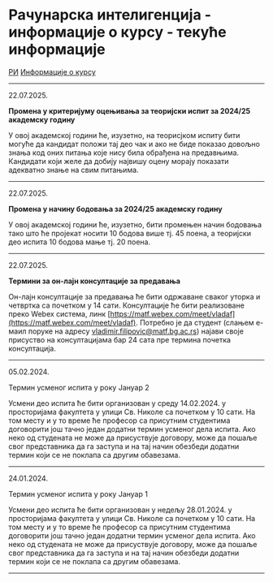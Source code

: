 # Рачунарска интелигенција - информације о курсу - текуће информације

[РИ](../../README.md) [Информације о курсу](../README.md)

---

22.07.2025.

**Промена у критеријуму оцењивања за теоријски испит за 2024/25 академску годину**

У овој академској години ће, изузетно, на теорисјком испиту бити могуће да кандидат положи тај део чак и ако не биде показао довољно знања код оних питања које нису била обрађена на предавњима. Кандидати који желе да добију највишу оцену морају показати адекватно знање на свим питањима.

---

22.07.2025.

**Промена у начину бодовања за 2024/25 академску годину**

У овој академској години ће, изузетно, бити промењен начин бодовања тако што ће пројекат носити 10 бодова више тј. 45 поена, а теоријски део испита 10 бодова мање тј. 20 поена.

---

22.07.2025.

**Термини за он-лајн консултације за предавања**

Он-лајн консултације за предавања ће бити одржаване сваког уторка и четвртка са почетком у 14 сати. Консултације ће бити реализоване преко Webex система, линк [https://matf.webex.com/meet/vladaf](https://matf.webex.com/meet/vladaf). Потребно је да студент (слањем е-маил поруке на адресу vladimir.filipovic@matf.bg.ac.rs) најави своје присуство на консултацијама бар 24 сата пре термина почетка консултација.

---

05.02.2024.

Термин усменог испита у року Јануар 2

Усмени део испита ће бити организован у среду 14.02.2024. у просторијама факултета у улици Св. Николе са почетком у 10 сати. На том месту и у то време ће професор са присутним студентима договорити још тачно један додатни термин усменог дела испита. Ако неко од студената не може да присуствује договору, може да пошаље свог представника да га заступа и на тај начин обезбеди додатни термин који се не поклапа са другим обавезама.

---

24.01.2024.

Термин усменог испита у року Јануар 1

Усмени део испита ће бити организован у недељу 28.01.2024. у просторијама факултета у улици Св. Николе са почетком у 10 сати. На том месту и у то време ће професор са присутним студентима договорити још тачно један додатни термин усменог дела испита. Ако неко од студената не може да присуствује договору, може да пошаље свог представника да га заступа и на тај начин обезбеди додатни термин који се не поклапа са другим обавезама.

---
